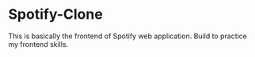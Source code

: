 # Spotify-Clone

This is basically the frontend of Spotify web application. Build to practice my frontend skills.
